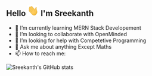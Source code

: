    ## Hello <img src="https://raw.githubusercontent.com/ABSphreak/ABSphreak/master/gifs/Hi.gif" width="30px" height="30px" /> I'm Sreekanth #


- 🌱 I’m currently learning MERN Stack Developement      
- 👯 I’m looking to collaborate with OpenMinded
- 🤔 I’m looking for help with Competetive Programming  
- 💬 Ask me about anything Except Maths
- 📫 How to reach me: 


![Sreekanth's GitHub stats](https://github-readme-stats.vercel.app/api?username=sreekanth138&count_private=true&show_icons=true&theme=radical)




